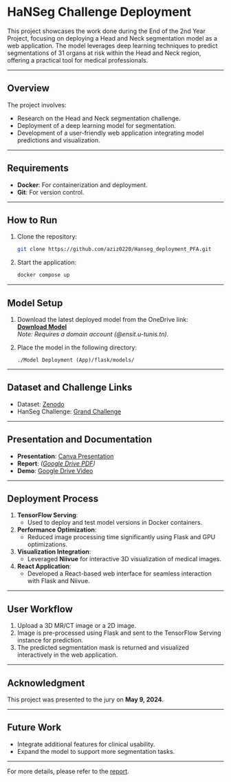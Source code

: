 # HaNSeg Challenge Deployment

This project showcases the work done during the End of the 2nd Year Project, focusing on deploying a Head and Neck segmentation model as a web application. The model leverages deep learning techniques to predict segmentations of 31 organs at risk within the Head and Neck region, offering a practical tool for medical professionals.

---

## **Overview**
The project involves:
- Research on the Head and Neck segmentation challenge.
- Deployment of a deep learning model for segmentation.
- Development of a user-friendly web application integrating model predictions and visualization.

---

## **Requirements**
- **Docker**: For containerization and deployment.
- **Git**: For version control.

---

## **How to Run**
1. Clone the repository:
   ```bash
   git clone https://github.com/aziz0220/Hanseg_deployment_PFA.git
   ```
2. Start the application:
   ```bash
   docker compose up
   ```

---

## **Model Setup**
1. Download the latest deployed model from the OneDrive link:  
   **[Download Model](https://mohetn-my.sharepoint.com/:u:/g/personal/aziz_benamor_ensit_u-tunis_tn/EWkmH6amjc5HrtE2tmlE7dABhuvoxbZFI4P_OoZffAB7zA?e=uJU3ne)**  
   *Note: Requires a domain account (@ensit.u-tunis.tn).*

2. Place the model in the following directory:
   ```
   ./Model Deployment (App)/flask/models/
   ```

---

## **Dataset and Challenge Links**
- Dataset: [Zenodo](https://zenodo.org/records/7442914#.ZBtfBHbMJaQ)
- HanSeg Challenge: [Grand Challenge](https://han-seg2023.grand-challenge.org/)

---

## **Presentation and Documentation**
- **Presentation**: [Canva Presentation](https://www.canva.com/design/DAGEqZ8TZBk/DxK6D0hUEfIaNvzxgVHNzg/edit?utm_content=DAGEqZ8TZBk&utm_campaign=designshare&utm_medium=link2&utm_source=sharebutton)  
- **Report**: *([Google Drive PDF](https://drive.google.com/file/d/1cnl_MxjY2az77YfKjsEocIWOGFPp_VH7/view?usp=sharing))*  
- **Demo**: [Google Drive Video](https://drive.google.com/file/d/1NXzKlE1NUc4HEv-k1HjmkkVH2-kWk0Gl/view?usp=sharing)

---

## **Deployment Process**
1. **TensorFlow Serving**:
   - Used to deploy and test model versions in Docker containers.
2. **Performance Optimization**:
   - Reduced image processing time significantly using Flask and GPU optimizations.
3. **Visualization Integration**:
   - Leveraged **Niivue** for interactive 3D visualization of medical images.
4. **React Application**:
   - Developed a React-based web interface for seamless interaction with Flask and Niivue.


---

## **User Workflow**
1. Upload a 3D MR/CT image or a 2D image.
2. Image is pre-processed using Flask and sent to the TensorFlow Serving instance for prediction.
3. The predicted segmentation mask is returned and visualized interactively in the web application.

---

## **Acknowledgment**
This project was presented to the jury on **May 9, 2024**.

---

## **Future Work**
- Integrate additional features for clinical usability.
- Expand the model to support more segmentation tasks.

---

For more details, please refer to the [report](https://drive.google.com/file/d/1cnl_MxjY2az77YfKjsEocIWOGFPp_VH7/view?usp=sharing).
```
